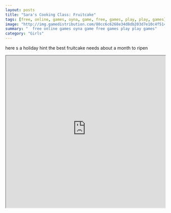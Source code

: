 ```yaml
---
layout: posts
title: "Sara's Cooking Class: Fruitcake"
tags: [free, online, games, oyna, game, free, games, play, play, games]
image: "http://img.gamedistribution.com/80cc6c6268e34d8db203d7e10c4f5149.jpg"
summary: "  free online games oyna game free games play play games"
category: "Girls"
---
```


here s a holiday hint the best fruitcake needs about a month to ripen

<iframe width="100%" height="480px;" src="http://flash.gamedistribution.com?game=80cc6c6268e34d8db203d7e10c4f5149"></iframe>